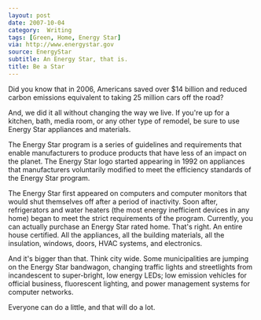 ```yaml
---
layout: post
date: 2007-10-04
category:  Writing 
tags: [Green, Home, Energy Star]
via: http://www.energystar.gov
source: EnergyStar
subtitle: An Energy Star, that is. 
title: Be a Star
---
```



Did you know that in 2006, Americans saved over $14 billion and reduced carbon emissions equivalent to taking 25 million cars off the road?
<!-- more --> 
And, we did it all without changing the way we live. If you're up for a kitchen, bath, media room, or any other type of remodel, be sure to use Energy Star appliances and materials.

The Energy Star program is a series of guidelines and requirements that enable manufacturers to produce products that have less of an impact on the planet. The Energy Star logo started appearing in 1992 on appliances that manufacturers voluntarily modified to meet the efficiency standards of the Energy Star program.

The Energy Star first appeared on computers and computer monitors that would shut themselves off after a period of inactivity. Soon after, refrigerators and water heaters (the most energy inefficient devices in any home) began to meet the strict requirements of the program. Currently, you can actually purchase an Energy Star rated home. That's right. An entire house certified. All the appliances, all the building materials, all the insulation, windows, doors, HVAC systems, and electronics.

And it's bigger than that. Think city wide. Some municipalities are jumping on the Energy Star bandwagon, changing traffic lights and streetlights from incandescent to super-bright, low energy LEDs; low emission vehicles for official business, fluorescent lighting, and power management systems for computer networks.

Everyone can do a little, and that will do a lot.
